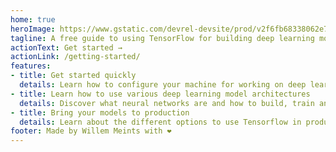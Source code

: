 ```yaml
---
home: true
heroImage: https://www.gstatic.com/devrel-devsite/prod/v2f6fb68338062e7c16672db62c4ab042dcb9bfbacf2fa51b6959426b203a4d8a/tensorflow/images/lockup.svg
tagline: A free guide to using TensorFlow for building deep learning models
actionText: Get started →
actionLink: /getting-started/
features:
- title: Get started quickly
  details: Learn how to configure your machine for working on deep learning projects with TensorFlow. And discover the basics of working with TensorFlow.
- title: Learn how to use various deep learning model architectures
  details: Discover what neural networks are and how to build, train and validate various network architectures
- title: Bring your models to production
  details: Learn about the different options to use Tensorflow in production and how to manage your deep learning experiments.
footer: Made by Willem Meints with ❤️
---
```

